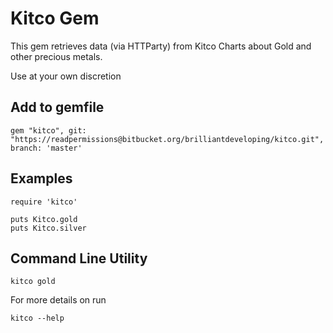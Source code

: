 # Kitco Gem


This gem retrieves data (via HTTParty) from Kitco Charts about Gold and other precious metals.

Use at your own discretion 

## Add to gemfile

    gem "kitco", git: "https://readpermissions@bitbucket.org/brilliantdeveloping/kitco.git", branch: 'master'


## Examples

    require 'kitco'

    puts Kitco.gold
    puts Kitco.silver

## Command Line Utility


    kitco gold

For more details on run

    kitco --help

